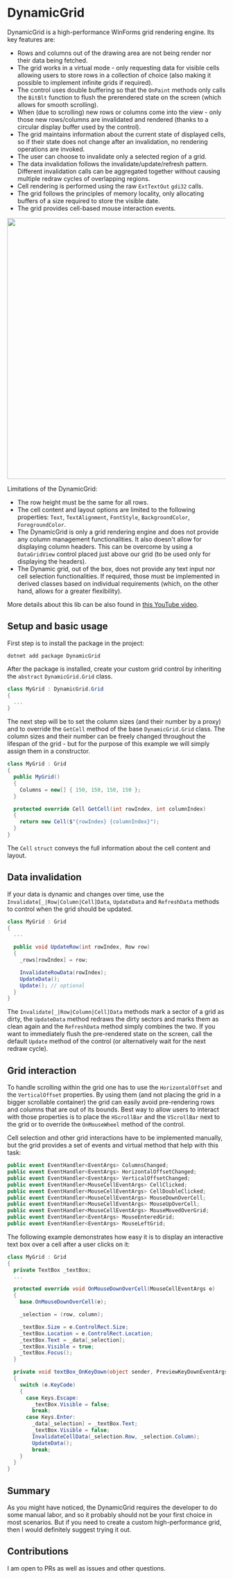 # DynamicGrid

DynamicGrid is a high-performance WinForms grid rendering engine. Its key features are:
- Rows and columns out of the drawing area are not being render nor their data being fetched.
- The grid works in a virtual mode - only requesting data for visible cells allowing users to store rows in a collection of choice (also making it possible to implement infinite grids if required).
- The control uses double buffering so that the `OnPaint` methods only calls the `BitBlt` function to flush the prerendered state on the screen (which allows for smooth scrolling).
- When (due to scrolling) new rows or columns come into the view - only those new rows/columns are invalidated and rendered (thanks to a circular display buffer used by the control).
- The grid maintains information about the current state of displayed cells, so if their state does not change after an invalidation, no rendering operations are invoked.
- The user can choose to invalidate only a selected region of a grid.
- The data invalidation follows the invalidate/update/refresh pattern. Different invalidation calls can be aggregated together without causing multiple redraw cycles of overlapping regions.
- Cell rendering is performed using the raw `ExtTextOut` `gdi32` calls.
- The grid follows the principles of memory locality, only allocating buffers of a size required to store the visible date.
- The grid provides cell-based mouse interaction events.

<p align="center">
  <img src="https://github.com//TomaszRewak/DynamicGrid/blob/master/About/example.gif?raw=true" width=600/>
</p>

Limitations of the DynamicGrid:
- The row height must be the same for all rows.
- The cell content and layout options are limited to the following properties: `Text`, `TextAlignment`, `FontStyle`, `BackgroundColor`, `ForegroundColor`.
- The DynamicGrid is only a grid rendering engine and does not provide any column management functionalities. It also doesn't allow for displaying column headers. This can be overcome by using a `DataGridView` control placed just above our grid (to be used only for displaying the headers).
- The Dynamic grid, out of the box, does not provide any text input nor cell selection functionalities. If required, those must be implemented in derived classes based on individual requirements (which, on the other hand, allows for a greater flexibility).

More details about this lib can be also found in [this YouTube video](https://youtu.be/M_pu9_LUfXo).

## Setup and basic usage

First step is to install the package in the project:

```
dotnet add package DynamicGrid
```

After the package is installed, create your custom grid control by inheriting the `abstract` `DynamicGrid.Grid` class.

```csharp
class MyGrid : DynamicGrid.Grid
{
  ...
}
```

The next step will be to set the column sizes (and their number by a proxy) and to override the `GetCell` method of the base `DynamicGrid.Grid` class. The column sizes and their number can be freely changed throughout the lifespan of the grid - but for the purpose of this example we will simply assign them in a constructor.

```csharp
class MyGrid : Grid
{
  public MyGrid()
  {
    Columns = new[] { 150, 150, 150, 150 };
  }

  protected override Cell GetCell(int rowIndex, int columnIndex)
  {
    return new Cell($"{rowIndex} {columnIndex}");
  }
}
```

The `Cell` `struct` conveys the full information about the cell content and layout.

## Data invalidation

If your data is dynamic and changes over time, use the `Invalidate[_|Row|Column|Cell]Data`, `UpdateData` and `RefreshData` methods to control when the grid should be updated.

```csharp
class MyGrid : Grid
{
  ...

  public void UpdateRow(int rowIndex, Row row)
  {
    _rows[rowIndex] = row;

    InvalidateRowData(rowIndex);
    UpdateData();
    Update(); // optional
  }
}
```

The `Invalidate[_|Row|Column|Cell]Data` methods mark a sector of a grid as dirty, the `UpdateData` method redraws the dirty sectors and marks them as clean again and the `RefreshData` method simply combines the two. If you want to immediately flush the pre-rendered state on the screen, call the default `Update` method of the control (or alternatively wait for the next redraw cycle).

## Grid interaction

To handle scrolling within the grid one has to use the `HorizontalOffset` and the `VerticalOffset` properties. By using them (and not placing the grid in a bigger scrollable container) the grid can easily avoid pre-rendering rows and columns that are out of its bounds. Best way to allow users to interact with those properties is to place the `HScrollBar` and the `VScrollBar` next to the grid or to override the `OnMouseWheel` method of the control.

Cell selection and other grid interactions have to be implemented manually, but the grid provides a set of events and virtual method that help with this task:

```csharp
public event EventHandler<EventArgs> ColumnsChanged;
public event EventHandler<EventArgs> HorizontalOffsetChanged;
public event EventHandler<EventArgs> VerticalOffsetChanged;
public event EventHandler<MouseCellEventArgs> CellClicked;
public event EventHandler<MouseCellEventArgs> CellDoubleClicked;
public event EventHandler<MouseCellEventArgs> MouseDownOverCell;
public event EventHandler<MouseCellEventArgs> MouseUpOverCell;
public event EventHandler<MouseCellEventArgs> MouseMovedOverGrid;
public event EventHandler<EventArgs> MouseEnteredGrid;
public event EventHandler<EventArgs> MouseLeftGrid;
```

The following example demonstrates how easy it is to display an interactive text box over a cell after a user clicks on it:

```csharp
class MyGrid : Grid
{
  private TextBox _textBox;
  ...

  protected override void OnMouseDownOverCell(MouseCellEventArgs e)
  {
    base.OnMouseDownOverCell(e);

    _selection = (row, column);

    _textBox.Size = e.ControlRect.Size;
    _textBox.Location = e.ControlRect.Location;
    _textBox.Text = _data[_selection];
    _textBox.Visible = true;
    _textBox.Focus();
  }

  private void textBox_OnKeyDown(object sender, PreviewKeyDownEventArgs e)
  {
    switch (e.KeyCode)
    {
      case Keys.Escape:
        _textBox.Visible = false;
        break;
      case Keys.Enter:
        _data[_selection] = _textBox.Text;
        _textBox.Visible = false;
        InvalidateCellData(_selection.Row, _selection.Column);
        UpdateData();
        break;
    }
  }
}
```

## Summary

As you might have noticed, the DynamicGrid requires the developer to do some manual labor, and so it probably should not be your first choice in most scenarios. But if you need to create a custom high-performance grid, then I would definitely suggest trying it out.

## Contributions

I am open to PRs as well as issues and other questions.
